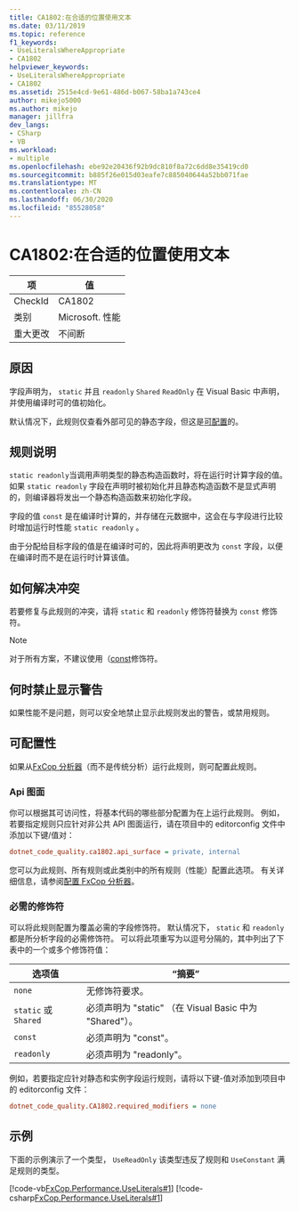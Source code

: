 ```yaml
---
title: CA1802:在合适的位置使用文本
ms.date: 03/11/2019
ms.topic: reference
f1_keywords:
- UseLiteralsWhereAppropriate
- CA1802
helpviewer_keywords:
- UseLiteralsWhereAppropriate
- CA1802
ms.assetid: 2515e4cd-9e61-486d-b067-58ba1a743ce4
author: mikejo5000
ms.author: mikejo
manager: jillfra
dev_langs:
- CSharp
- VB
ms.workload:
- multiple
ms.openlocfilehash: ebe92e20436f92b9dc810f8a72c6dd8e35419cd0
ms.sourcegitcommit: b885f26e015d03eafe7c885040644a52bb071fae
ms.translationtype: MT
ms.contentlocale: zh-CN
ms.lasthandoff: 06/30/2020
ms.locfileid: "85528058"
---
```

# <a name="ca1802-use-literals-where-appropriate"></a>CA1802:在合适的位置使用文本

|项|值|
|-|-|
|CheckId|CA1802|
|类别|Microsoft. 性能|
|重大更改|不间断|

## <a name="cause"></a>原因

字段声明为， `static` 并且 `readonly` `Shared` `ReadOnly` 在 Visual Basic 中声明，并使用编译时可的值初始化。

默认情况下，此规则仅查看外部可见的静态字段，但这是[可配置](#configurability)的。

## <a name="rule-description"></a>规则说明

`static readonly`当调用声明类型的静态构造函数时，将在运行时计算字段的值。 如果 `static readonly` 字段在声明时被初始化并且静态构造函数不是显式声明的，则编译器将发出一个静态构造函数来初始化字段。

字段的值 `const` 是在编译时计算的，并存储在元数据中，这会在与字段进行比较时增加运行时性能 `static readonly` 。

由于分配给目标字段的值是在编译时可的，因此将声明更改为 `const` 字段，以便在编译时而不是在运行时计算该值。

## <a name="how-to-fix-violations"></a>如何解决冲突

若要修复与此规则的冲突，请将 `static` 和 `readonly` 修饰符替换为 `const` 修饰符。

> [!NOTE]
> 对于所有方案，不建议使用（[const](/dotnet/csharp/language-reference/keywords/const)修饰符。

## <a name="when-to-suppress-warnings"></a>何时禁止显示警告

如果性能不是问题，则可以安全地禁止显示此规则发出的警告，或禁用规则。

## <a name="configurability"></a>可配置性

如果从[FxCop 分析器](install-fxcop-analyzers.md)（而不是传统分析）运行此规则，则可配置此规则。

### <a name="api-surface"></a>Api 图面

你可以根据其可访问性，将基本代码的哪些部分配置为在上运行此规则。 例如，若要指定规则只应针对非公共 API 图面运行，请在项目中的 editorconfig 文件中添加以下键/值对：

```ini
dotnet_code_quality.ca1802.api_surface = private, internal
```

您可以为此规则、所有规则或此类别中的所有规则（性能）配置此选项。 有关详细信息，请参阅[配置 FxCop 分析器](configure-fxcop-analyzers.md)。

### <a name="required-modifiers"></a>必需的修饰符

可以将此规则配置为覆盖必需的字段修饰符。 默认情况下， `static` 和 `readonly` 都是所分析字段的必需修饰符。 可以将此项重写为以逗号分隔的，其中列出了下表中的一个或多个修饰符值：

| 选项值 | “摘要” |
| --- | --- |
| `none` | 无修饰符要求。 |
| `static` 或 `Shared` | 必须声明为 "static" （在 Visual Basic 中为 "Shared"）。 |
| `const` | 必须声明为 "const"。 |
| `readonly` | 必须声明为 "readonly"。 |

例如，若要指定应针对静态和实例字段运行规则，请将以下键-值对添加到项目中的 editorconfig 文件：

```ini
dotnet_code_quality.CA1802.required_modifiers = none
```

## <a name="example"></a>示例

下面的示例演示了一个类型， `UseReadOnly` 该类型违反了规则和 `UseConstant` 满足规则的类型。

[!code-vb[FxCop.Performance.UseLiterals#1](../code-quality/codesnippet/VisualBasic/ca1802-use-literals-where-appropriate_1.vb)]
[!code-csharp[FxCop.Performance.UseLiterals#1](../code-quality/codesnippet/CSharp/ca1802-use-literals-where-appropriate_1.cs)]
